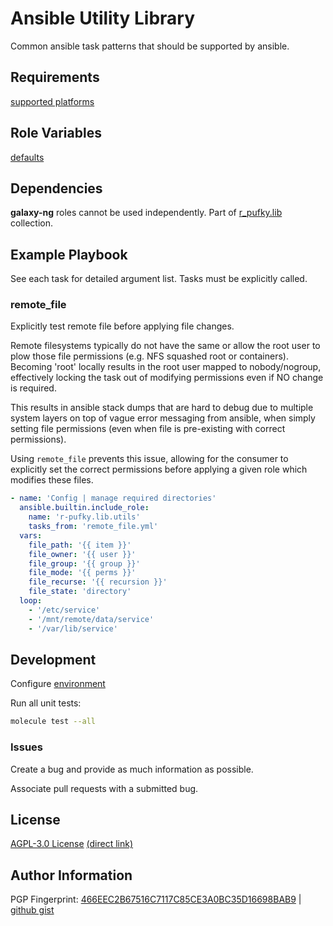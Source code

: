 # Ansible Utility Library
Common ansible task patterns that should be supported by ansible.

## Requirements
[supported platforms](https://github.com/r-pufky/ansible_utils/blob/main/meta/main.yml)

## Role Variables
[defaults](https://github.com/r-pufky/ansible_utils/tree/main/defaults/main/)

## Dependencies
**galaxy-ng** roles cannot be used independently. Part of
[r_pufky.lib](https://github.com/r-pufky/ansible_collection_lib) collection.

## Example Playbook
See each task for detailed argument list. Tasks must be explicitly called.

### remote_file
Explicitly test remote file before applying file changes.

Remote filesystems typically do not have the same or allow the root user to
plow those file permissions (e.g. NFS squashed root or containers). Becoming
'root' locally results in the root user mapped to nobody/nogroup, effectively
locking the task out of modifying permissions even if NO change is required.

This results in ansible stack dumps that are hard to debug due to multiple
system layers on top of vague error messaging from ansible, when simply
setting file permissions (even when file is pre-existing with correct
permissions).

Using `remote_file` prevents this issue, allowing for the consumer to
explicitly set the correct permissions before applying a given role which
modifies these files.

``` yaml
- name: 'Config | manage required directories'
  ansible.builtin.include_role:
    name: 'r-pufky.lib.utils'
    tasks_from: 'remote_file.yml'
  vars:
    file_path: '{{ item }}'
    file_owner: '{{ user }}'
    file_group: '{{ group }}'
    file_mode: '{{ perms }}'
    file_recurse: '{{ recursion }}'
    file_state: 'directory'
  loop:
    - '/etc/service'
    - '/mnt/remote/data/service'
    - '/var/lib/service'
```

## Development
Configure [environment](https://github.com/r-pufky/ansible_collection_docs/blob/main/dev/environment/README.md)

Run all unit tests:
``` bash
molecule test --all
```

### Issues
Create a bug and provide as much information as possible.

Associate pull requests with a submitted bug.

## License
[AGPL-3.0 License](https://www.tldrlegal.com/license/gnu-affero-general-public-license-v3-agpl-3-0)
 [(direct link)](https://github.com/r-pufky/ansible_utils/blob/main/LICENSE)

## Author Information
PGP Fingerprint: [466EEC2B67516C7117C85CE3A0BC35D16698BAB9](https://keys.openpgp.org/vks/v1/by-fingerprint/466EEC2B67516C7117C85CE3A0BC35D16698BAB9)
| [github gist](https://gist.github.com/r-pufky/a8df36977c55b5bb20829267c4c49d22)
